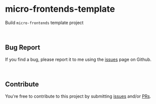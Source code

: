 # micro-frontends-template

Build `micro-frontends` template project

<br>

## Bug Report

If you find a bug, please report it to me using the [issues](https://github.com/seungdeok/micro-frontends-template/issues) page on Github.

<br>

## Contribute

You're free to contribute to this project by submitting [issues](https://github.com/seungdeok/micro-frontends-template/issues) and/or [PRs](https://github.com/seungdeok/micro-frontends-template/pulls).

